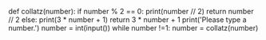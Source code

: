 def collatz(number):
    if number % 2 == 0:
        print(number // 2)
        return number // 2
    else:
        print(3 * number + 1)
        return 3 * number + 1
print('Please type a number.')
number = int(input())
while number !=1:
    number = collatz(number)
